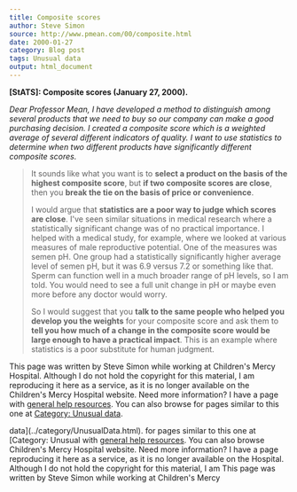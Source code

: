 ```yaml
---
title: Composite scores
author: Steve Simon
source: http://www.pmean.com/00/composite.html
date: 2000-01-27
category: Blog post
tags: Unusual data
output: html_document
---
```

****[StATS]:** Composite scores (January 27,
2000).**

*Dear Professor Mean, I have developed a method to distinguish among
several products that we need to buy so our company can make a good
purchasing decision. I created a composite score which is a weighted
average of several different indicators of quality. I want to use
statistics to determine when two different products have significantly
different composite scores.*

> It sounds like what you want is to **select a product on the basis of
> the highest composite score**, but **if two composite scores are
> close**, then you **break the tie on the basis of price or
> convenience**.
>
> I would argue that **statistics are a poor way to judge which scores
> are close**. I\'ve seen similar situations in medical research where a
> statistically significant change was of no practical importance. I
> helped with a medical study, for example, where we looked at various
> measures of male reproductive potential. One of the measures was semen
> pH. One group had a statistically significantly higher average level
> of semen pH, but it was 6.9 versus 7.2 or something like that. Sperm
> can function well in a much broader range of pH levels, so I am told.
> You would need to see a full unit change in pH or maybe even more
> before any doctor would worry.
>
> So I would suggest that you **talk to the same people who helped you
> develop you the weights** for your composite score and ask them to
> **tell you how much of a change in the composite score would be large
> enough to have a practical impact**. This is an example where
> statistics is a poor substitute for human judgment.

This page was written by Steve Simon while working at Children\'s Mercy
Hospital. Although I do not hold the copyright for this material, I am
reproducing it here as a service, as it is no longer available on the
Children\'s Mercy Hospital website. Need more information? I have a page
with [general help resources](../GeneralHelp.html). You can also browse
for pages similar to this one at [Category: Unusual
data](../category/UnusualData.html).
<!---More--->
data](../category/UnusualData.html).
for pages similar to this one at [Category: Unusual
with [general help resources](../GeneralHelp.html). You can also browse
Children\'s Mercy Hospital website. Need more information? I have a page
reproducing it here as a service, as it is no longer available on the
Hospital. Although I do not hold the copyright for this material, I am
This page was written by Steve Simon while working at Children\'s Mercy

<!---Do not use
****[StATS]:** Composite scores (January 27,
This page was written by Steve Simon while working at Children\'s Mercy
Hospital. Although I do not hold the copyright for this material, I am
reproducing it here as a service, as it is no longer available on the
Children\'s Mercy Hospital website. Need more information? I have a page
with [general help resources](../GeneralHelp.html). You can also browse
for pages similar to this one at [Category: Unusual
data](../category/UnusualData.html).
--->


